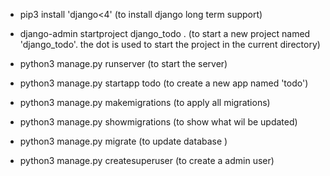 * pip3 install 'django<4' (to install django long term support)
* django-admin startproject django_todo . (to start a new project named 'django_todo'. the dot is used to start the project in the current directory)
* python3 manage.py runserver (to start the server)
* python3 manage.py startapp todo (to create a new app named 'todo')

* python3 manage.py makemigrations (to apply all migrations)
* python3 manage.py showmigrations (to show what wil be updated)
* python3 manage.py migrate (to update database )
* python3 manage.py createsuperuser (to create a admin user)